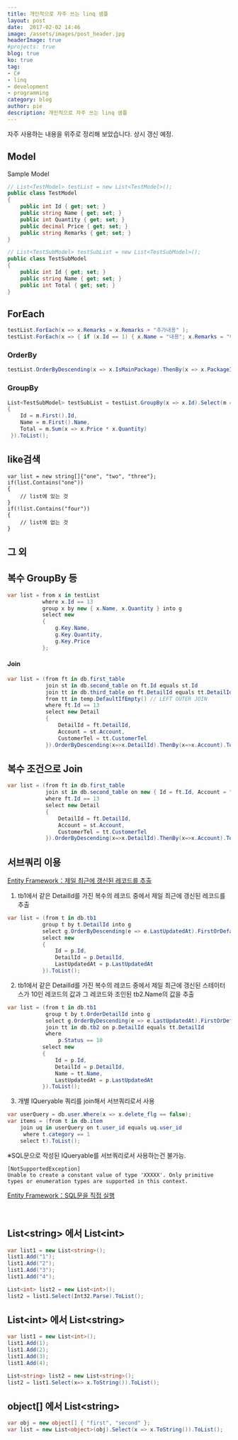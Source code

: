 ```yaml
---
title: 개인적으로 자주 쓰는 linq 샘플
layout: post
date:  2017-02-02 14:46
image: /assets/images/post_header.jpg
headerImage: true
#projects: true
blog: true
ko: true
tag:
- C#
- linq
- development
- programming
category: blog
author: pie
description: 개인적으로 자주 쓰는 linq 샘플
---
```

자주 사용하는 내용을 위주로 정리해 보았습니다. 상시 갱신 예정.

## Model

Sample Model
```cs
// List<TestModel> testList = new List<TestModel>();
public class TestModel
{
	public int Id { get; set; }
	public string Name { get; set; }
	public int Quantity { get; set; }
	public decimal Price { get; set; }
	public string Remarks { get; set; }
}

// List<TestSubModel> testSubList = new List<TestSubModel>();
public class TestSubModel
{
	public int Id { get; set; }
	public string Name { get; set; }
	public int Total { get; set; }
}
```

## ForEach

```cs
testList.ForEach(x => x.Remarks = x.Remarks + "추가내용" );
testList.ForEach(x => { if (x.Id == 1) { x.Name = "내용"; x.Remarks = "내용"; } });
```

### OrderBy
```cs
testList.OrderByDescending(x => x.IsMainPackage).ThenBy(x => x.PackageId).ToList();
```

### GroupBy
```cs
List<TestSubModel> testSubList = testList.GroupBy(x => x.Id).Select(m => new TestSubModel
{
	Id = m.First().Id,
	Name = m.First().Name,
	Total = m.Sum(x => x.Price * x.Quantity)
 }).ToList();
```

## like검색

```
var list = new string[]{"one", "two", "three"};
if(list.Contains("one"))
{
	// list에 있는 것
}
if(!list.Contains("four"))
{
	// list에 없는 것
}
```

## 그 외
## 복수 GroupBy 등
```cs
var list = from x in testList
		   where x.Id == 13
		   group x by new { x.Name, x.Quantity } into g
		   select new
		   {
			   g.Key.Name,
			   g.Key.Quantity,
			   g.Key.Price
		   };
```
#### Join
```cs
var list = (from ft in db.first_table
			join st in db.second_table on ft.Id equals st.Id
			join tt in db.third_table on ft.DetailId equals tt.DetailId into temp
			from tt in temp.DefaultIfEmpty() // LEFT OUTER JOIN 
			where ft.Id == 13
			select new Detail
			{
				DetailId = ft.DetailId,
				Account = st.Account,
				CustomerTel = tt.CustomerTel
			}).OrderByDescending(x=>x.DetailId).ThenBy(x=>x.Account).ToList();
```
## 복수 조건으로 Join
```cs
var list = (from ft in db.first_table
			join st in db.second_table on new { Id = ft.Id, Account = "Account" } equals new { Id = st.Id, Account = st.Account } // join by multiple values
			where ft.Id == 13
			select new Detail
			{
				DetailId = ft.DetailId,
				Account = st.Account,
				CustomerTel = tt.CustomerTel
			}).OrderByDescending(x=>x.DetailId).ThenBy(x=>x.Account).ToList();

```


## 서브쿼리 이용
[Entity Framework：제일 최근에 갱신된 레코드를 추출](/entry/blog/0021/)

1. tb1에서 같은 DetailId를 가진 복수의 레코드 중에서 제일 최근에 갱신된 레코드를 추출

```cs
var list = (from t in db.tb1
		   group t by t.DetailId into g
		   select g.OrderByDescending(e => e.LastUpdatedAt).FirstOrDefault() into p
		   select new 
		   {
			   Id = p.Id,
			   DetailId = p.DetailId,
			   LastUpdatedAt = p.LastUpdatedAt
		   }).ToList();
```

2. tb1에서 같은 DetailId를 가진 복수의 레코드 중에서 제일 최근에 갱신된 스테이터스가 10인 레코드의 값과 그 레코드와 조인된 tb2.Name의 값을 추출
```cs
var list = (from t in db.tb1
			group t by t.OrderDetailId into g
			select g.OrderByDescending(e => e.LastUpdatedAt).FirstOrDefault() into p
			join tt in db.tb2 on p.DetailId equals tt.DetailId
			where 
				p.Status == 10
		   select new 
		   {
			   Id = p.Id,
			   DetailId = p.DetailId,
			   Name = tt.Name,
			   LastUpdatedAt = p.LastUpdatedAt
		   }).ToList();
```

3. 개별 IQueryable 쿼리를 join해서 서브쿼리로서 사용
```cs
var userQuery = db.user.Where(x => x.delete_flg == false);
var items = (from t in db.item
	join uq in userQuery on t.user_id equals uq.user_id
	 where t.category == 1
	select t).ToList();
```
※SQL문으로 작성된 IQueryable를 서브쿼리로서 사용하는건 불가능.
```
[NotSupportedException]
Unable to create a constant value of type 'XXXXX'. Only primitive types or enumeration types are supported in this context.
```

[Entity Framework：SQL문을 직접 실행](/entry/blog/0023/)

<br>

## List<string\> 에서 List<int\>
```cs
var list1 = new List<string>();
list1.Add("1");
list1.Add("2");
list1.Add("3");
list1.Add("4");

List<int> list2 = new List<int>();
list2 = list1.Select(Int32.Parse).ToList();
```

## List<int\> 에서 List<string\>
```cs
var list1 = new List<int>();
list1.Add(1);
list1.Add(2);
list1.Add(3);
list1.Add(4);

List<string> list2 = new List<string>();
list2 = list1.Select(x=> x.ToString()).ToList();
```

## object[] 에서 List<string\>
```cs
var obj = new object[] { "first", "second" };
var list = new List<object>(obj).Select(x => x.ToString()).ToList();
```

